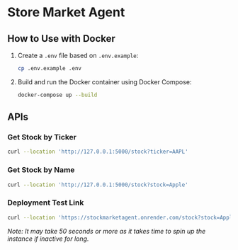 # Store Market Agent

## How to Use with Docker

1. Create a `.env` file based on `.env.example`:
    ```sh
    cp .env.example .env
    ```

2. Build and run the Docker container using Docker Compose:
    ```sh
    docker-compose up --build
    ```

## APIs

### Get Stock by Ticker
```sh
curl --location 'http://127.0.0.1:5000/stock?ticker=AAPL'
```

### Get Stock by Name
```sh
curl --location 'http://127.0.0.1:5000/stock?stock=Apple'
```

### Deployment Test Link
```sh
curl --location 'https://stockmarketagent.onrender.com/stock?stock=Apple'
```
*Note: It may take 50 seconds or more as it takes time to spin up the instance if inactive for long.*
